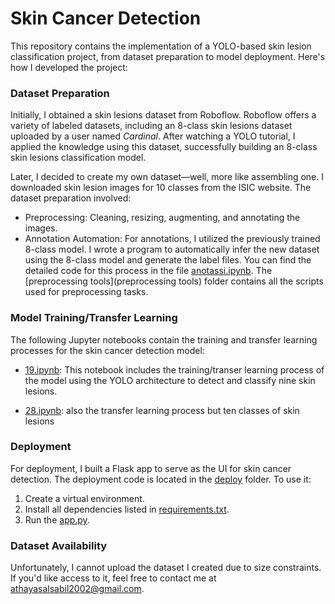 # Skin Cancer Detection
This repository contains the implementation of a YOLO-based skin lesion classification project, from dataset preparation to model deployment. Here's how I developed the project:

### Dataset Preparation
Initially, I obtained a skin lesions dataset from Roboflow. Roboflow offers a variety of labeled datasets, including an 8-class skin lesions dataset uploaded by a user named *Cardinal*. After watching a YOLO tutorial, I applied the knowledge using this dataset, successfully building an 8-class skin lesions classification model.

Later, I decided to create my own dataset—well, more like assembling one. I downloaded skin lesion images for 10 classes from the ISIC website. The dataset preparation involved:

- Preprocessing: Cleaning, resizing, augmenting, and annotating the images.
- Annotation Automation: For annotations, I utilized the previously trained 8-class model. I wrote a program to automatically infer the new dataset using the 8-class model and generate the label files. You can find the detailed code for this process in the file [anotassi.ipynb](anotassi.ipynb).
The [preprocessing tools](preprocessing tools) folder contains all the scripts used for preprocessing tasks.

### Model Training/Transfer Learning
The following Jupyter notebooks contain the training and transfer learning processes for the skin cancer detection model:

- [19.ipynb](19.ipynb): This notebook includes the training/transer learning process of the model using the YOLO architecture to detect and classify nine skin lesions.

- [28.ipynb](28.ipynb): also the transfer learning process but ten classes of skin lesions

### Deployment
For deployment, I built a Flask app to serve as the UI for skin cancer detection. The deployment code is located in the [deploy](deploy) folder. To use it:

1. Create a virtual environment.
2. Install all dependencies listed in [requirements.txt](deploy/requirements.txt).
3. Run the [app.py](deploy/app.py).

### Dataset Availability
Unfortunately, I cannot upload the dataset I created due to size constraints. If you'd like access to it, feel free to contact me at athayasalsabil2002@gmail.com.
